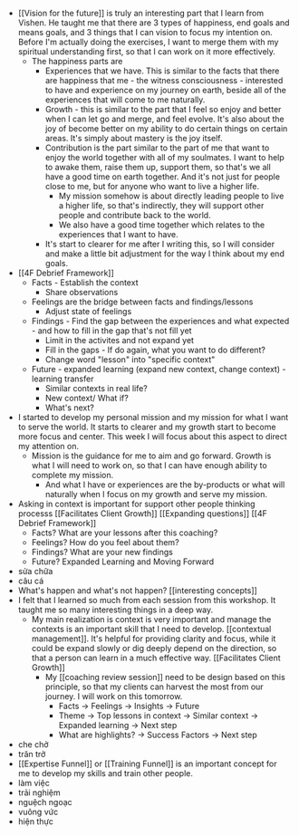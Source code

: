 - [[Vision for the future]] is truly an interesting part that I learn from Vishen. He taught me that there are 3 types of happiness, end goals and means goals, and 3 things that I can vision to focus my intention on. Before I'm actually doing the exercises, I want to merge them with my spiritual understanding first, so that I can work on it more effectively.
    - The happiness parts are
        - Experiences that we have. This is similar to the facts that there are happiness that me - the witness consciousness - interested to have and experience on my journey on earth, beside all of the experiences that will come to me naturally.
        - Growth - this is similar to the part that I feel so enjoy and better when I can let go and merge, and feel evolve. It's also about the joy of become better on my ability to do certain things on certain areas. It's simply about mastery is the joy itself.
        - Contribution is the part similar to the part of me that want to enjoy the world together with all of my soulmates. I want to help to awake them, raise them up, support them, so that's we all have a good time on earth together. And it's not just for people close to me, but for anyone who want to live a higher life. 
            - My mission somehow is about directly leading people to live a higher life, so that's indirectly, they will support other people and contribute back to the world.
            - We also have a good time together which relates to the experiences that I want to have.
        - It's start to clearer for me after I writing this, so I will consider and make a little bit adjustment for the way I think about my end goals.
- [[4F Debrief Framework]]
    - Facts - Establish the context
        - Share observations
    - Feelings are the bridge between facts and findings/lessons
        - Adjust state of feelings
    - Findings - Find the gap between the experiences and what expected - and how to fill in the gap that's not fill yet
        - Limit in the activites and not expand yet
        - Fill in the gaps - If do again, what you want to do different?
        - Change word "lesson" into "specific context"
    - Future - expanded learning (expand new context, change context) - learning transfer 
        - Similar contexts in real life?
        - New context/ What if?
        - What's next?
- I started to develop my personal mission and my mission for what I want to serve the world. It starts to clearer and my growth start to become more focus and center. This week I will focus about this aspect to direct my attention on.
    - Mission is the guidance for me to aim and go forward. Growth is what I will need to work on, so that I can have enough ability to complete my mission. 
        - And what I have or experiences are the by-products or what will naturally when I focus on my growth and serve my mission. 
- Asking in context is important for support other people thinking processs [[Facilitates Client Growth]] [[Expanding questions]] [[4F Debrief Framework]]
    - Facts? What are your lessons after this coaching?
    - Feelings? How do you feel about them?
    - Findings? What are your new findings
    - Future? Expanded Learning and Moving Forward
- sửa chữa
- câu cá
- What's happen and what's not happen? [[interesting concepts]]
- I felt that I learned so much from each session from this workshop. It taught me so many interesting things in a deep way. 
    - My main realization is context is very important and manage the contexts is an important skill that I need to develop. [[contextual management]]. It's helpful for providing clarity and focus, while it could be expand slowly or dig deeply depend on the direction, so that a person can learn in a much effective way. [[Facilitates Client Growth]]
        - My [[coaching review session]] need to be design based on this principle, so that my clients can harvest the most from our journey. I will work on this tomorrow.
            - Facts -> Feelings -> Insights -> Future
            - Theme -> Top lessons in context -> Similar context -> Expanded learning -> Next step
            - What are highlights? -> Success Factors -> Next step
- che chở
- trăn trở
- [[Expertise Funnel]] or [[Training Funnel]] is an important concept for me to develop my skills and train other people.
- làm việc
- trải nghiệm
- nguệch ngoạc
- vuông vức
- hiện thực
